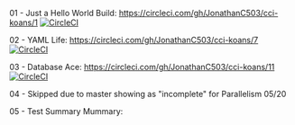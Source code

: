 01 - Just a Hello World Build: https://circleci.com/gh/JonathanC503/cci-koans/1 
[![CircleCI](https://github.com/JonathanC503/cci-koans.svg?style=svg)](https://circleci.com/gh/JonathanC503/cci-koans)

02 - YAML Life: https://circleci.com/gh/JonathanC503/cci-koans/7 
[![CircleCI](https://github.com/JonathanC503/cci-koans.svg?style=svg)](https://circleci.com/gh/JonathanC503/cci-koans)

03 - Database Ace: https://circleci.com/gh/JonathanC503/cci-koans/11 
[![CircleCI](https://github.com/JonathanC503/cci-koans.svg?style=svg)](https://circleci.com/gh/JonathanC503/cci-koans)

04 - Skipped due to master showing as "incomplete" for Parallelism 05/20

05 - Test Summary Mummary: 